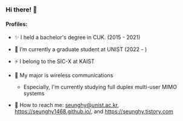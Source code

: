 ### Hi there! 👋

<!--
**seunghy1468/seunghy1468** is a ✨ _special_ ✨ repository because its `README.md` (this file) appears on your GitHub profile.

Here are some ideas to get you started:

- 🔭 I’m currently working on ...
- 🌱 I’m currently learning ...
- 👯 I’m looking to collaborate on ...
- 🤔 I’m looking for help with ...
- 💬 Ask me about ...
- 📫 How to reach me: ...
- 😄 Pronouns: ...
- ⚡ Fun fact: ...
-->
#### Profiles:
* ✨ I held a bachelor's degree in CUK. (2015 - 2021)
* 🔭 I’m currently a graduate student at UNIST (2022 - )
* ⚡ I belong to the SIC-X at KAIST
* 🌱 My major is wireless communications
  - Especially, I'm currently studying full duplex multi-user MIMO systems

* 💬 How to reach me: seunghy@unist.ac.kr, https://seunghy1468.github.io/, and https://seunghy.tistory.com
